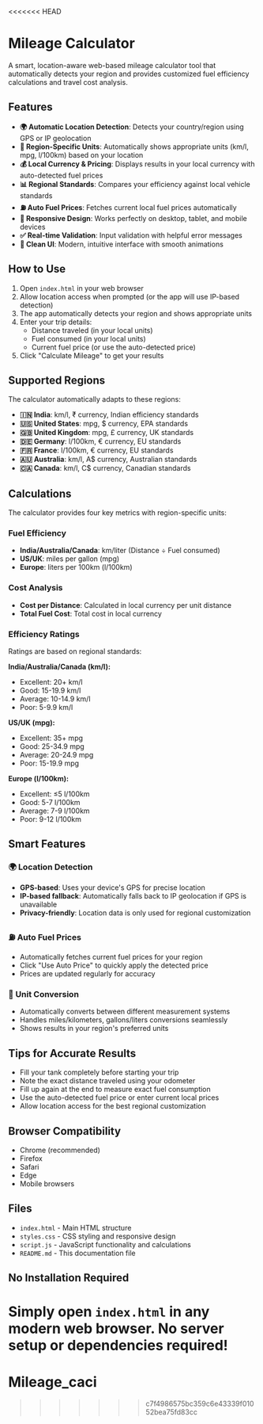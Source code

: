 <<<<<<< HEAD
# Mileage Calculator

A smart, location-aware web-based mileage calculator tool that automatically detects your region and provides customized fuel efficiency calculations and travel cost analysis.

## Features

- **🌍 Automatic Location Detection**: Detects your country/region using GPS or IP geolocation
- **🔄 Region-Specific Units**: Automatically shows appropriate units (km/l, mpg, l/100km) based on your location
- **💰 Local Currency & Pricing**: Displays results in your local currency with auto-detected fuel prices
- **📊 Regional Standards**: Compares your efficiency against local vehicle standards
- **⛽ Auto Fuel Prices**: Fetches current local fuel prices automatically
- **📱 Responsive Design**: Works perfectly on desktop, tablet, and mobile devices
- **✅ Real-time Validation**: Input validation with helpful error messages
- **🎨 Clean UI**: Modern, intuitive interface with smooth animations

## How to Use

1. Open `index.html` in your web browser
2. Allow location access when prompted (or the app will use IP-based detection)
3. The app automatically detects your region and shows appropriate units
4. Enter your trip details:
   - Distance traveled (in your local units)
   - Fuel consumed (in your local units)
   - Current fuel price (or use the auto-detected price)
5. Click "Calculate Mileage" to get your results

## Supported Regions

The calculator automatically adapts to these regions:

- **🇮🇳 India**: km/l, ₹ currency, Indian efficiency standards
- **🇺🇸 United States**: mpg, $ currency, EPA standards
- **🇬🇧 United Kingdom**: mpg, £ currency, UK standards
- **🇩🇪 Germany**: l/100km, € currency, EU standards
- **🇫🇷 France**: l/100km, € currency, EU standards
- **🇦🇺 Australia**: km/l, A$ currency, Australian standards
- **🇨🇦 Canada**: km/l, C$ currency, Canadian standards

## Calculations

The calculator provides four key metrics with region-specific units:

### Fuel Efficiency
- **India/Australia/Canada**: km/liter (Distance ÷ Fuel consumed)
- **US/UK**: miles per gallon (mpg)
- **Europe**: liters per 100km (l/100km)

### Cost Analysis
- **Cost per Distance**: Calculated in local currency per unit distance
- **Total Fuel Cost**: Total cost in local currency

### Efficiency Ratings
Ratings are based on regional standards:

**India/Australia/Canada (km/l):**
- Excellent: 20+ km/l
- Good: 15-19.9 km/l
- Average: 10-14.9 km/l
- Poor: 5-9.9 km/l

**US/UK (mpg):**
- Excellent: 35+ mpg
- Good: 25-34.9 mpg
- Average: 20-24.9 mpg
- Poor: 15-19.9 mpg

**Europe (l/100km):**
- Excellent: ≤5 l/100km
- Good: 5-7 l/100km
- Average: 7-9 l/100km
- Poor: 9-12 l/100km

## Smart Features

### 🌍 Location Detection
- **GPS-based**: Uses your device's GPS for precise location
- **IP-based fallback**: Automatically falls back to IP geolocation if GPS is unavailable
- **Privacy-friendly**: Location data is only used for regional customization

### ⛽ Auto Fuel Prices
- Automatically fetches current fuel prices for your region
- Click "Use Auto Price" to quickly apply the detected price
- Prices are updated regularly for accuracy

### 🔄 Unit Conversion
- Automatically converts between different measurement systems
- Handles miles/kilometers, gallons/liters conversions seamlessly
- Shows results in your region's preferred units

## Tips for Accurate Results

- Fill your tank completely before starting your trip
- Note the exact distance traveled using your odometer
- Fill up again at the end to measure exact fuel consumption
- Use the auto-detected fuel price or enter current local prices
- Allow location access for the best regional customization

## Browser Compatibility

- Chrome (recommended)
- Firefox
- Safari
- Edge
- Mobile browsers

## Files

- `index.html` - Main HTML structure
- `styles.css` - CSS styling and responsive design
- `script.js` - JavaScript functionality and calculations
- `README.md` - This documentation file

## No Installation Required

Simply open `index.html` in any modern web browser. No server setup or dependencies required!
=======
# Mileage_caci
>>>>>>> c7f4986575bc359c6e43339f01052bea75fd83cc
